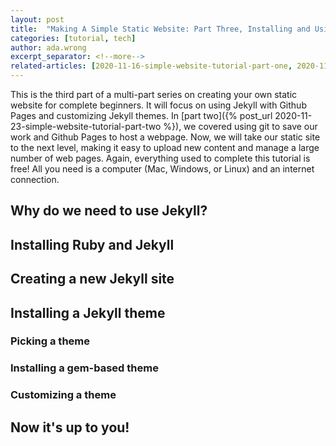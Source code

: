 ```yaml
---
layout: post
title:  "Making A Simple Static Website: Part Three, Installing and Using Jekyll with Github Pages"
categories: [tutorial, tech]
author: ada.wrong
excerpt_separator: <!--more-->
related-articles: [2020-11-16-simple-website-tutorial-part-one, 2020-11-23-simple-website-tutorial-part-two]
---
```


This is the third part of a multi-part series on creating your own static website for complete beginners. It will focus on using Jekyll with Github Pages and customizing Jekyll themes.<!--more--> In [part two]({% post_url 2020-11-23-simple-website-tutorial-part-two %}), we covered using git to save our work and Github Pages to host a webpage. Now, we will take our static site to the next level, making it easy to upload new content and manage a large number of web pages. Again, everything used to complete this tutorial is free! All you need is a computer (Mac, Windows, or Linux) and an internet connection.

## Why do we need to use Jekyll? ##

## Installing Ruby and Jekyll ##

## Creating a new Jekyll site ##

## Installing a Jekyll theme ##

### Picking a theme ###

### Installing a gem-based theme ###

### Customizing a theme ###

## Now it's up to you! ##